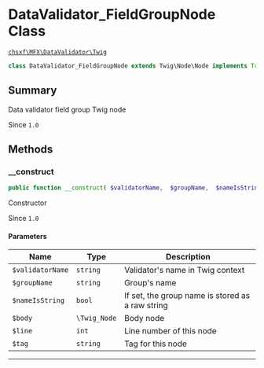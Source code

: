 # DataValidator_FieldGroupNode Class

[`chsxf\MFX\DataValidator\Twig`](API-Namespace-DataValidator_Twig)

```php
class DataValidator_FieldGroupNode extends Twig\Node\Node implements Traversable, Stringable, IteratorAggregate, Countable
```

## Summary

Data validator field group Twig node

Since `1.0`

## Methods

### __construct

```php
public function __construct( $validatorName,  $groupName,  $nameIsString, Twig\Node\Node $body,  $line,  $tag)
```

Constructor

Since `1.0`

#### Parameters

| Name             | Type         | Description                                      |
| ---------------- | ------------ | ------------------------------------------------ |
| `$validatorName` | `string`     | Validator's name in Twig context                 |
| `$groupName`     | `string`     | Group's name                                     |
| `$nameIsString`  | `bool`       | If set, the group name is stored as a raw string |
| `$body`          | `\Twig_Node` | Body node                                        |
| `$line`          | `int`        | Line number of this node                         |
| `$tag`           | `string`     | Tag for this node                                |

---

